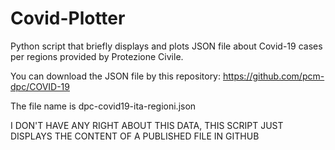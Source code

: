 # Covid-Plotter
Python script that briefly displays and plots JSON file about Covid-19 cases per regions provided by Protezione Civile.

You can download the JSON file by this repository: https://github.com/pcm-dpc/COVID-19

The file name is dpc-covid19-ita-regioni.json

I DON'T HAVE ANY RIGHT ABOUT THIS DATA, THIS SCRIPT JUST DISPLAYS THE CONTENT OF A PUBLISHED FILE IN GITHUB

